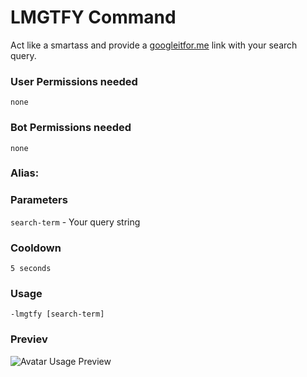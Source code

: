 # LMGTFY Command
Act like a smartass and provide a [googleitfor.me](https://googleitfor.me) link with your search query.

### User Permissions needed
`none`
### Bot Permissions needed
`none`

### Alias:
<Badge text="lmgify" type="tip" vertical="middle" />
<Badge text="lmgtfy" type="error" vertical="middle" />

### Parameters
`search-term` - Your query string

### Cooldown
`5 seconds`


### Usage
`-lmgtfy [search-term]`


### Previev

![Avatar Usage Preview](https://cdn.discordapp.com/attachments/469576672128139275/546972206329233418/unknown.png)


